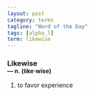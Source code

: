 ```yaml
---
layout: post
category: terms
tagline: "Word of the Day"
tags: [alpha_l]
term: likewise
---
```


<h3>Likewise<br/> <small>&mdash; n. (like<span>&middot;</span>wise)</small></h3>
<p><ol>
<li>to favor experience</li>
</ol></p>
